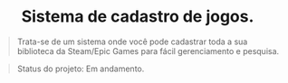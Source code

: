 <h1 align="center"> Sistema de cadastro de jogos.</h1>

> Trata-se de um sistema onde você pode cadastrar toda a sua biblioteca da Steam/Epic Games para fácil gerenciamento e pesquisa.

> Status do projeto: Em andamento.
